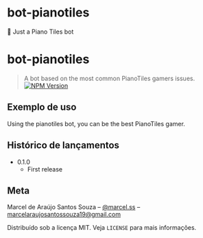 # bot-pianotiles
:musical_keyboard: Just a Piano Tiles bot

# bot-pianotiles
> A bot based on the most common PianoTiles gamers issues.
[![NPM Version][npm-image]][npm-url]

## Exemplo de uso
Using the pianotiles bot, you can be the best PianoTiles gamer.

## Histórico de lançamentos
* 0.1.0
    * First release


## Meta
Marcel de Araújo Santos Souza – [@marcel.ss](https://guscel.github.io) – marcelaraujosantossouza19@gmail.com

Distribuído sob a licença MIT. Veja `LICENSE` para mais informações.



[npm-image]: https://img.shields.io/npm/v/datadog-metrics.svg?style=flat-square
[npm-url]: https://npmjs.org/package/datadog-metrics
[npm-downloads]: https://img.shields.io/npm/dm/datadog-metrics.svg?style=flat-square
[travis-image]: https://img.shields.io/travis/dbader/node-datadog-metrics/master.svg?style=flat-square
